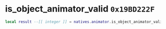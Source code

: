# is_object_animator_valid `0x19BD222F`

```lua
local result --[[ integer ]] = natives.animator.is_object_animator_valid(_unk0 --[[ integer ]])
```